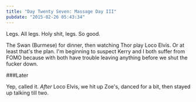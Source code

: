 ```yaml
---
title: "Day Twenty Seven: Massage Day III"
pubdate: "2015-02-26 05:43:34"
---
```


Legs. All legs. Holy shit, legs. So good.


The Swan (Burmese) for dinner, then watching Thor play Loco Elvis. Or at least that's the plan. I'm beginning to suspect Kerry and I both suffer from FOMO because with both have trouble leaving anything before we shut the fucker down.

###Later

Yep, called it. *After* Loco Elvis, we hit up Zoe's, danced for a bit, then stayed up talking till two.